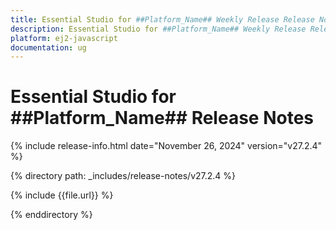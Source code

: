 ```yaml
---
title: Essential Studio for ##Platform_Name## Weekly Release Release Notes  
description: Essential Studio for ##Platform_Name## Weekly Release Release Notes  
platform: ej2-javascript
documentation: ug
---
```


# Essential Studio for ##Platform_Name##  Release Notes  

{% include release-info.html date="November 26, 2024"  version="v27.2.4" %}

{% directory path: _includes/release-notes/v27.2.4 %}

{% include {{file.url}} %}

{% enddirectory %}